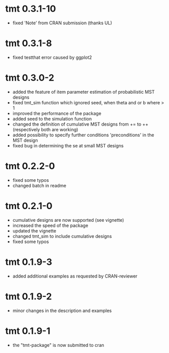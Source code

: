 # tmt 0.3.1-10
* fixed 'Note' from CRAN submission (thanks UL) 

# tmt 0.3.1-8
* fixed testthat error caused by ggplot2

# tmt 0.3.0-2
* added the feature of item parameter estimation of probabilistic MST designs
* fixed tmt_sim function which ignored seed, when theta and or b where > 1
* improved the performance of the package
* added seed to the simulation function
* changed the definition of cumulative MST designs from += to ++ (respectively both are working)
* added possibility to specify further conditions 'preconditions' in the MST design
* fixed bug in determining the se at small MST designs

# tmt 0.2.2-0
* fixed some typos
* changed batch in readme

# tmt 0.2.1-0
* cumulative designs are now supported (see vignette)
* increased the speed of the package
* updated the vignette
* changed tmt_sim to include cumulative designs
* fixed some typos

# tmt 0.1.9-3
* added additional examples as requested by CRAN-reviewer

# tmt 0.1.9-2
* minor changes in the description and examples

# tmt 0.1.9-1
* the "tmt-package" is now submitted to cran
